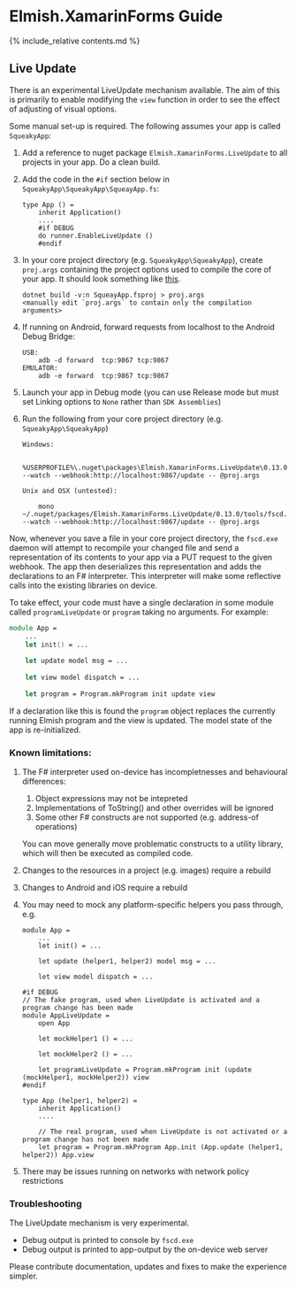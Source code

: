 Elmish.XamarinForms Guide
=======

{% include_relative contents.md %}

Live Update
------

There is an experimental LiveUpdate mechanism available.  The aim of this is primarily to enable modifying the `view` function in order
to see the effect of adjusting of visual options.

Some manual set-up is required.  The following assumes your app is called `SqueakyApp`:

1. Add a reference to nuget package `Elmish.XamarinForms.LiveUpdate` to all projects in your app. Do a clean build.

2. Add the code in the `#if` section below in `SqueakyApp\SqueakyApp\SqueayApp.fs`:

       type App () = 
	       inherit Application()
		   ....
           #if DEBUG
           do runner.EnableLiveUpdate ()
           #endif

3. In your core project directory (e.g. `SqueakyApp\SqueakyApp`), create `proj.args` containing the project options used to compile the core of your app. It should look something like [this](https://github.com/fsprojects/Elmish.XamarinForms/blob/f3a591bfe4a7a70059ec8d74a3843968b200b91b/Samples/CounterApp/CounterApp/out.args).

       dotnet build -v:n SqueayApp.fsproj > proj.args
       <manually edit `proj.args` to contain only the compilation arguments>

4. If running on Android, forward requests from localhost to the Android Debug Bridge:

       USB: 
           adb -d forward  tcp:9867 tcp:9867 
       EMULATOR: 
           adb -e forward  tcp:9867 tcp:9867 

5. Launch your app in Debug mode (you can use Release mode but must set Linking options to `None` rather than `SDK Assemblies`)

6. Run the following from your core project directory (e.g. `SqueakyApp\SqueakyApp`)
      
       Windows:

           %USERPROFILE%\.nuget\packages\Elmish.XamarinForms.LiveUpdate\0.13.0\tools\fscd.exe --watch --webhook:http://localhost:9867/update -- @proj.args
       
       Unix and OSX (untested):
       
           mono ~/.nuget/packages/Elmish.XamarinForms.LiveUpdate/0.13.0/tools/fscd.exe --watch --webhook:http://localhost:9867/update -- @proj.args

Now, whenever you save a file in your core project directory, the `fscd.exe` daemon will attempt to recompile your changed file and
send a representation of its contents to your app via a PUT request to the given webhook.  The app then deserializes this representation and
adds the declarations to an F# interpreter. This interpreter will make some reflective calls into the existing libraries on device.
   
To take effect, your code must have a single declaration in some module called `programLiveUpdate` or `program` taking no arguments.  For example:

```fsharp
module App = 
    ...
    let init() = ...
        
    let update model msg = ...
           
    let view model dispatch = ...
         
    let program = Program.mkProgram init update view
```

If a declaration like this is found the `program` object replaces the currently running Elmish program and the view is updated.
The model state of the app is re-initialized.

### Known limitations:

1. The F# interpreter used on-device has incompletnesses and behavioural differences:

   1. Object expressions may not be intepreted
   2. Implementations of ToString() and other overrides will be ignored
   3. Some other F# constructs are not supported (e.g. address-of operations)

   You can move generally move problematic constructs to a utility library, which will then be executed as compiled code.

2. Changes to the resources in a project (e.g. images) require a rebuild

3. Changes to Android and iOS require a rebuild

4. You may need to mock any platform-specific helpers you pass through, e.g.

       module App = 
           ...
           let init() = ...
           
           let update (helper1, helper2) model msg = ...
           
           let view model dispatch = ...

       #if DEBUG	       
       // The fake program, used when LiveUpdate is activated and a program change has been made
       module AppLiveUpdate = 
           open App

           let mockHelper1 () = ... 

           let mockHelper2 () = ... 

           let programLiveUpdate = Program.mkProgram init (update (mockHelper1, mockHelper2)) view
       #endif

       type App (helper1, helper2) = 
	       inherit Application()
		   ....

           // The real program, used when LiveUpdate is not activated or a program change has not been made
           let program = Program.mkProgram App.init (App.update (helper1, helper2)) App.view

6. There may be issues running on networks with network policy restrictions

### Troubleshooting

The LiveUpdate mechanism is very experimental.
- Debug output is printed to console by `fscd.exe`
- Debug output is printed to app-output by the on-device web server

Please contribute documentation, updates and fixes to make the experience simpler.

